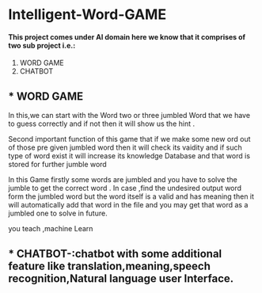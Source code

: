 # Intelligent-Word-GAME

#### This project comes under AI domain here we know that it comprises of two sub project i.e.:
1. WORD GAME
2. CHATBOT

## * WORD GAME
In this,we can start with the Word two or three jumbled Word that we have to guess correctly and if not then it will show us the hint .

Second important function of this game that if we make some new ord out of those pre given jumbled word then it will check its vaidity and if such type of word exist it will increase its knowledge Database and that word is stored for further jumble word

In this Game firstly some words are jumbled and you have  to solve the jumble to get the correct word . In case ,find the undesired output word form the jumbled word but the word itself is a valid and has meaning then it will automatically add that word in the file and you may get that word as a jumbled one to solve in  future.



you teach ,machine Learn


## * CHATBOT-:chatbot with some additional feature like translation,meaning,speech recognition,Natural language user Interface.

